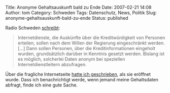 Title: Anonyme Gehaltsauskunft bald zu Ende
Date: 2007-02-21 14:08
Author: tom
Category: Schweden
Tags: Datenschutz, News, Politik
Slug: anonyme-gehaltsauskunft-bald-zu-ende
Status: published

Radio Schweden
[schreibt](http://www.sr.se/cgi-bin/International/nyhetssidor/artikel.asp?ProgramID=2108&Nyheter=&format=1&artikel=1214939):

> Internetdienste, die Auskünfte über die Kreditwürdigkeit von Personen
> erteilen, sollen nach dem Willen der Regierung eingeschränkt werden.
> [...] Dann sollen Personen, über die Kreditinformationen eingeholt
> wurden, grundsätzlich darüber in Kenntnis gesetzt werden. Bislang ist
> es möglich, solcherlei Daten anonym bei speziellen
> Internetdienstleitern abzufragen.

Über die fragliche Internetseite [hatte ich
geschrieben](http://www.fiket.de/2006/11/27/einkommensauskunft-per-internet/),
als sie eröffnet wurde. Dass ich benachrichtigt werde, wenn jemand meine
Gehaltsdaten abfragt, finde ich eine gute Sache.

